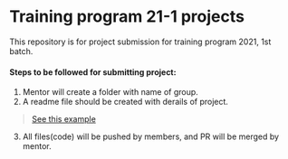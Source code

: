 # Training program 21-1 projects
This repository is for project submission for training program 2021, 1st batch.

#### Steps to be followed for submitting project:

1. Mentor will create a folder with name of group. 
2. A readme file should be created with derails of project.
> [See this example](/project-name%20(Example))
3. All files(code) will be pushed by members, and PR will be merged by mentor.
